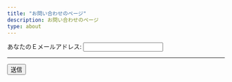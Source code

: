```yaml
---
title: "お問い合わせのページ"
description: お問い合わせのページ
type: about
---
```

<!-- modify this form HTML and place wherever you want your form -->

<form
  action="https://formspree.io/f/meqvorow"
  method="POST"
>
  <label>
    あなたのＥメールアドレス:
    <input type="email" name="_replyto">
  </label>
  <label><hr \?
    メッセージ:
    textarea name="kanso" rows="4" cols="40"></textarea>
  </label>

  <!-- your other form fields go here -->

  <button type="submit">送信</button>
</form>
